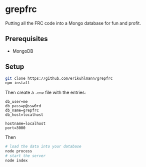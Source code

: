 # grepfrc #

Putting all the FRC code into a Mongo database for fun and profit.

## Prerequisites ##
 - MongoDB

## Setup ##
```bash
git clone https://github.com/erikuhlmann/grepfrc
npm install
```
Then create a `.env` file with the entries:
```
db_user=me
db_pass=p@ssw0rd
db_name=grepfrc
db_host=localhost

hostname=localhost
port=3000
```
Then
```bash
# load the data into your database 
node process
# start the server
node index
```